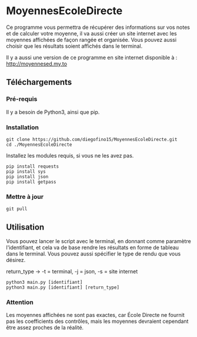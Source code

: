 # MoyennesEcoleDirecte
Ce programme vous permettra de récupérer des informations sur vos notes et de calculer votre moyenne, il va aussi créer un site internet avec les moyennes affichées de façon rangée et organisée. Vous pouvez aussi choisir que les résultats soient affichés dans le terminal.

Il y a aussi une version de ce programme en site internet disponible à : http://moyennesed.my.to

## Téléchargements

### Pré-requis
Il y a besoin de Python3, ainsi que pip.
### Installation

```console
git clone https://github.com/diegofino15/MoyennesEcoleDirecte.git
cd ./MoyennesEcoleDirecte
```

Installez les modules requis, si vous ne les avez pas.
```console
pip install requests
pip install sys
pip install json
pip install getpass
```


### Mettre à jour
```console
git pull
```

## Utilisation

Vous pouvez lancer le script avec le terminal, en donnant comme paramètre l'identifiant, et cela va de base rendre les résultats en forme de tableau dans le terminal. Vous pouvez aussi spécifier le type de rendu que vous désirez.

return_type -> 
-t = terminal,
-j = json,
-s = site internet


```console
python3 main.py [identifiant]
python3 main.py [identifiant] [return_type]
```

### Attention
Les moyennes affichées ne sont pas exactes, car École Directe ne fournit pas les coefficients des contrôles, mais les moyennes devraient cependant être assez proches de la réalité.
